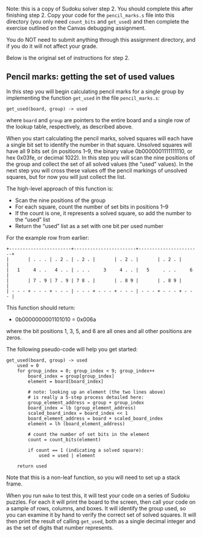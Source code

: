 Note: this is a copy of Sudoku solver step 2. You should complete
this after finishing step 2. Copy your code for the `pencil_marks.s`
file into this directory (you only need `count_bits` and `get_used`)
and then complete the exercise outlined on the Canvas debugging
assignment.

You do NOT need to submit anything through this assignment
directory, and if you do it will not affect your grade.

Below is the original set of instructions for step 2.


Pencil marks: getting the set of used values
--------------------------------------------

In this step you will begin calculating pencil marks for a single
group by implementing the function `get_used` in the file
`pencil_marks.s`:

    get_used(board, group) -> used

where `board` and `group` are pointers to the entire board and a
single row of the lookup table, respectively, as described above.

When you start calculating the pencil marks, solved squares will
each have a single bit set to identify the number in that square.
Unsolved squares will have all 9 bits set (in positions 1–9, the
binary value 0b0000001111111110, or hex 0x03fe, or decimal 1022). In
this step you will scan the nine positions of the group and collect
the set of all solved values (the “used” values). In the next step
you will cross these values off the pencil markings of unsolved
squares, but for now you will just collect the list.

The high-level approach of this function is:

*   Scan the nine positions of the group
*   For each square, count the number of set bits in positions 1–9
*   If the count is one, it represents a solved square, so add the
    number to the “used” list
*   Return the “used” list as a set with one bit per used number

For the example row from earlier:

    +-----------------------+-----------------------+-----------------------+
    |       | . . . | . 2 . | . 2 . |       | . 2 . |       | . 2 . |       |
    |   1     4 . .   4 . . | . . .     3     4 . . |   5     . . .     6   |
    |       | 7 . 9 | 7 . 9 | 7 8 . |       | . 8 9 |       | . 8 9 |       |
    | - - - + - - - + - - - | - - - + - - - + - - - | - - - + - - - + - - - |

This function should return:

*   0b0000000001101010 = 0x006a

where the bit positions 1, 3, 5, and 6 are all ones and all other
positions are zeros.

The following pseudo-code will help you get started:

```
get_used(board, group) -> used 
    used = 0
    for group_index = 0; group_index < 9; group_index++
        board_index = group[group_index]
        element = board[board_index]

        # note: looking up an element (the two lines above)
        # is really a 5-step process detailed here:
        group_element_address = group + group_index
        board_index = lb (group_element_address)
        scaled_board_index = board_index << 1
        board_element_address = board + scaled_board_index
        element = lh (board_element_address)

        # count the number of set bits in the element
        count = count_bits(element)

        if count == 1 (indicating a solved square):
            used = used | element

    return used
```

Note that this is a non-leaf function, so you will need to set up a
stack frame.

When you run `make` to test this, it will test your code on a
series of Sudoku puzzles. For each it will print the board to the
screen, then call your code on a sample of rows, columns, and boxes.
It will identify the group used, so you can examine it by hand to
verify the correct set of solved squares. It will then print the
result of calling `get_used`, both as a single decimal integer and
as the set of digits that number represents.
